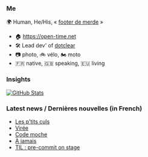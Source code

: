 ### Me

🌍 Human, He/His, « [footer de merde](https://open-time.net/post/2013/07/17/La-veritable-histoire-du-Footer-de-merde-) » 
* 🏠 https://open-time.net 
* 🛠️ Lead dev' of [dotclear](https://git.dotclear.org/dev/dotclear)
* 📷 photo, 🚲 vélo, 🏍️ moto 
* 🇫🇷 native, 🇬🇧 speaking, 🇪🇺 living

### Insights

[![GitHub Stats](https://github-readme-stats-sigma-five.vercel.app/api?username=franck-paul)](https://github.com/franck-paul)

### Latest news / Dernières nouvelles (in French)

<!-- BLOG-POST-LIST:START -->
- [Les p&#39;tits culs](https://open-time.net/post/2025/03/18/Les-p-tits-culs)
- [Virée](https://open-time.net/post/2025/03/17/Viree)
- [Code moche](https://open-time.net/post/2025/03/16/Code-moche)
- [À jamais](https://open-time.net/post/2025/03/15/A-jamais)
- [TIL : pre-commit on stage](https://open-time.net/post/2025/03/14/TIL-%3A-pre-commit-on-stage)
<!-- BLOG-POST-LIST:END -->
